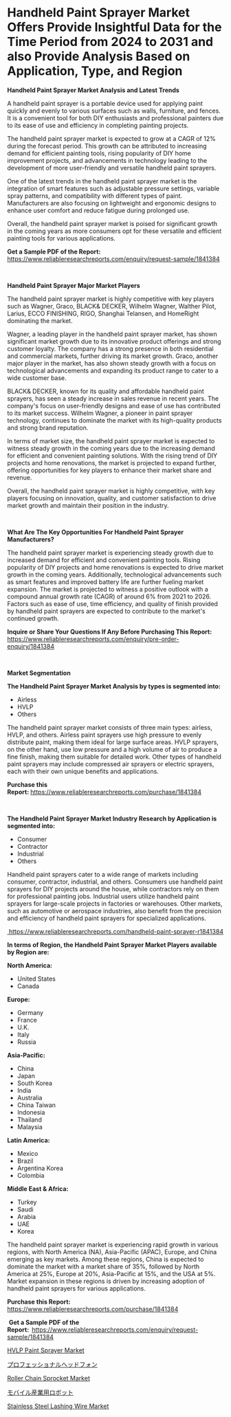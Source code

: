 <p><h1>Handheld Paint Sprayer Market Offers Provide Insightful Data for the Time Period from 2024 to 2031 and also Provide Analysis Based on Application, Type, and Region</h1></p><p><strong>Handheld Paint Sprayer Market Analysis and Latest Trends</strong></p>
<p><p>A handheld paint sprayer is a portable device used for applying paint quickly and evenly to various surfaces such as walls, furniture, and fences. It is a convenient tool for both DIY enthusiasts and professional painters due to its ease of use and efficiency in completing painting projects.</p><p>The handheld paint sprayer market is expected to grow at a CAGR of 12% during the forecast period. This growth can be attributed to increasing demand for efficient painting tools, rising popularity of DIY home improvement projects, and advancements in technology leading to the development of more user-friendly and versatile handheld paint sprayers.</p><p>One of the latest trends in the handheld paint sprayer market is the integration of smart features such as adjustable pressure settings, variable spray patterns, and compatibility with different types of paint. Manufacturers are also focusing on lightweight and ergonomic designs to enhance user comfort and reduce fatigue during prolonged use.</p><p>Overall, the handheld paint sprayer market is poised for significant growth in the coming years as more consumers opt for these versatile and efficient painting tools for various applications.</p></p>
<p><strong>Get a Sample PDF of the Report:&nbsp;</strong> <a href="https://www.reliableresearchreports.com/enquiry/request-sample/1841384">https://www.reliableresearchreports.com/enquiry/request-sample/1841384</a></p>
<p>&nbsp;</p>
<p><strong>Handheld Paint Sprayer Major Market Players</strong></p>
<p><p>The handheld paint sprayer market is highly competitive with key players such as Wagner, Graco, BLACK& DECKER, Wilhelm Wagner, Walther Pilot, Larius, ECCO FINISHING, RIGO, Shanghai Telansen, and HomeRight dominating the market. </p><p>Wagner, a leading player in the handheld paint sprayer market, has shown significant market growth due to its innovative product offerings and strong customer loyalty. The company has a strong presence in both residential and commercial markets, further driving its market growth. Graco, another major player in the market, has also shown steady growth with a focus on technological advancements and expanding its product range to cater to a wide customer base.</p><p>BLACK& DECKER, known for its quality and affordable handheld paint sprayers, has seen a steady increase in sales revenue in recent years. The company's focus on user-friendly designs and ease of use has contributed to its market success. Wilhelm Wagner, a pioneer in paint sprayer technology, continues to dominate the market with its high-quality products and strong brand reputation.</p><p>In terms of market size, the handheld paint sprayer market is expected to witness steady growth in the coming years due to the increasing demand for efficient and convenient painting solutions. With the rising trend of DIY projects and home renovations, the market is projected to expand further, offering opportunities for key players to enhance their market share and revenue.</p><p>Overall, the handheld paint sprayer market is highly competitive, with key players focusing on innovation, quality, and customer satisfaction to drive market growth and maintain their position in the industry.</p></p>
<p>&nbsp;</p>
<p><strong>What Are The Key Opportunities For Handheld Paint Sprayer Manufacturers?</strong></p>
<p><p>The handheld paint sprayer market is experiencing steady growth due to increased demand for efficient and convenient painting tools. Rising popularity of DIY projects and home renovations is expected to drive market growth in the coming years. Additionally, technological advancements such as smart features and improved battery life are further fueling market expansion. The market is projected to witness a positive outlook with a compound annual growth rate (CAGR) of around 6% from 2021 to 2026. Factors such as ease of use, time efficiency, and quality of finish provided by handheld paint sprayers are expected to contribute to the market's continued growth.</p></p>
<p><strong>Inquire or Share Your Questions If Any Before Purchasing This Report:</strong> <a href="https://www.reliableresearchreports.com/enquiry/pre-order-enquiry/1841384">https://www.reliableresearchreports.com/enquiry/pre-order-enquiry/1841384</a></p>
<p>&nbsp;</p>
<p><strong>Market Segmentation</strong></p>
<p><strong>The Handheld Paint Sprayer Market Analysis by types is segmented into:</strong></p>
<p><ul><li>Airless</li><li>HVLP</li><li>Others</li></ul></p>
<p><p>The handheld paint sprayer market consists of three main types: airless, HVLP, and others. Airless paint sprayers use high pressure to evenly distribute paint, making them ideal for large surface areas. HVLP sprayers, on the other hand, use low pressure and a high volume of air to produce a fine finish, making them suitable for detailed work. Other types of handheld paint sprayers may include compressed air sprayers or electric sprayers, each with their own unique benefits and applications.</p></p>
<p><strong>Purchase this Report:&nbsp;</strong><a href="https://www.reliableresearchreports.com/purchase/1841384">https://www.reliableresearchreports.com/purchase/1841384</a></p>
<p>&nbsp;</p>
<p><strong>The Handheld Paint Sprayer Market Industry Research by Application is segmented into:</strong></p>
<p><ul><li>Consumer</li><li>Contractor</li><li>Industrial</li><li>Others</li></ul></p>
<p><p>Handheld paint sprayers cater to a wide range of markets including consumer, contractor, industrial, and others. Consumers use handheld paint sprayers for DIY projects around the house, while contractors rely on them for professional painting jobs. Industrial users utilize handheld paint sprayers for large-scale projects in factories or warehouses. Other markets, such as automotive or aerospace industries, also benefit from the precision and efficiency of handheld paint sprayers for specialized applications.</p></p>
<p><a href="https://www.reliableresearchreports.com/handheld-paint-sprayer-r1841384">&nbsp;https://www.reliableresearchreports.com/handheld-paint-sprayer-r1841384</a></p>
<p><strong>In terms of Region, the Handheld Paint Sprayer Market Players available by Region are:</strong></p>
<p>
    <p> <strong> North America: </strong>
        <ul>
            <li>United States</li>
            <li>Canada</li>
        </ul>
        </p> 
    <p> <strong> Europe: </strong>
        <ul>
            <li>Germany</li>
            <li>France</li>
            <li>U.K.</li>
            <li>Italy</li>
            <li>Russia</li>
        </ul>
        </p> 
    <p> <strong> Asia-Pacific: </strong>
        <ul>
            <li>China</li>
            <li>Japan</li>
            <li>South Korea</li>
            <li>India</li>
            <li>Australia</li>
            <li>China Taiwan</li>
            <li>Indonesia</li>
            <li>Thailand</li>
            <li>Malaysia</li>
        </ul>
        </p> 
    <p> <strong> Latin America: </strong>
        <ul>
            <li>Mexico</li>
            <li>Brazil</li>
            <li>Argentina Korea</li>
            <li>Colombia</li>
        </ul>
        </p> 
    <p> <strong> Middle East & Africa: </strong>
        <ul>
            <li>Turkey</li>
            <li>Saudi</li>
            <li>Arabia</li>
            <li>UAE</li>
            <li>Korea</li>
        </ul>
    </p>
    </p>
<p><p>The handheld paint sprayer market is experiencing rapid growth in various regions, with North America (NA), Asia-Pacific (APAC), Europe, and China emerging as key markets. Among these regions, China is expected to dominate the market with a market share of 35%, followed by North America at 25%, Europe at 20%, Asia-Pacific at 15%, and the USA at 5%. Market expansion in these regions is driven by increasing adoption of handheld paint sprayers for various applications.</p></p>
<p><strong>Purchase this Report: </strong><a href="https://www.reliableresearchreports.com/purchase/1841384">https://www.reliableresearchreports.com/purchase/1841384</a></p>
<p>&nbsp;<strong>Get a Sample PDF of the Report:&nbsp;&nbsp;</strong><a href="https://www.reliableresearchreports.com/enquiry/request-sample/1841384">https://www.reliableresearchreports.com/enquiry/request-sample/1841384</a></p>
<p><strong></strong></p>
<p><p><a href="https://github.com/ruddyyedelwadw/Market-Research-Report-List-2/blob/main/hvlp-paint-sprayer-market.md">HVLP Paint Sprayer Market</a></p><p><a href="https://github.com/moulafa/Market-Research-Report-List-1/blob/main/113550031870.md">プロフェッショナルヘッドフォン</a></p><p><a href="https://github.com/jaidynmorantestelletmjzya/Market-Research-Report-List-2/blob/main/roller-chain-sprocket-market.md">Roller Chain Sprocket Market</a></p><p><a href="https://github.com/nxboeu02965442/Market-Research-Report-List-1/blob/main/848697031869.md">モバイル産業用ロボット</a></p><p><a href="https://issuu.com/reportprime-2/docs/stainless-steel-lashing-wire-market-size-2030.pptx">Stainless Steel Lashing Wire Market</a></p></p>